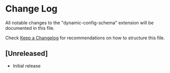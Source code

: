 # Change Log

All notable changes to the "dynamic-config-schema" extension will be documented in this file.

Check [Keep a Changelog](http://keepachangelog.com/) for recommendations on how to structure this file.

## [Unreleased]

- Initial release